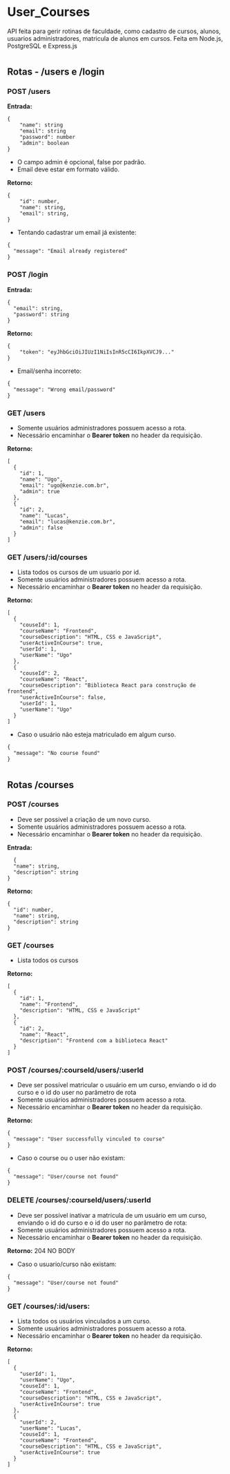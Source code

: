 # User_Courses
API feita para gerir rotinas de faculdade, como cadastro de cursos, alunos, usuarios administradores, matricula de alunos em cursos. Feita em Node.js, PostgreSQL e Express.js
#
## Rotas - /users e /login

### POST /users

**Entrada:** 

```
{
    "name": string
    "email": string
    "password": number
    "admin": boolean
}
```
- O campo admin é opcional, false por padrão.
- Email deve estar em formato válido.

**Retorno:**

```
{
    "id": number,
    "name": string,
    "email": string,
}
```

- Tentando cadastrar um email já existente:
```
{
  "message": "Email already registered"
}
```

### POST /login

**Entrada:**

```
{
  "email": string,
  "password": string
}
```

**Retorno:**
```
{
    "token": "eyJhbGciOiJIUzI1NiIsInR5cCI6IkpXVCJ9..."
}
```

- Email/senha incorreto:
```
{
  "message": "Wrong email/password"
}
```

### GET /users

- Somente usuários administradores possuem acesso a rota.
- Necessário encaminhar o **Bearer token** no header da requisição.
  
**Retorno:**
```
[
  {
    "id": 1,
    "name": "Ugo",
    "email": "ugo@kenzie.com.br",
    "admin": true
  },
  {
    "id": 2,
    "name": "Lucas",
    "email": "lucas@kenzie.com.br",
    "admin": false
  }
]
```

### GET /users/:id/courses

- Lista todos os cursos de um usuario por id.
- Somente usuários administradores possuem acesso a rota.
- Necessário encaminhar o **Bearer token** no header da requisição.

**Retorno:**
```
[
  {
    "couseId": 1,
    "courseName": "Frontend",
    "courseDescription": "HTML, CSS e JavaScript",
    "userActiveInCourse": true,
    "userId": 1,
    "userName": "Ugo"
  },
  {
    "couseId": 2,
    "courseName": "React",
    "courseDescription": "Biblioteca React para construção de frontend",
    "userActiveInCourse": false,
    "userId": 1,
    "userName": "Ugo"
  }
]
```

- Caso o usuário não esteja matriculado em algum curso.

```
{
  "message": "No course found"
}
```
#
## Rotas /courses

### POST /courses

- Deve ser possivel a criação de um novo curso.
- Somente usuários administradores possuem acesso a rota.
- Necessário encaminhar o **Bearer token** no header da requisição.

**Entrada:**
```
  {
  "name": string,
  "description": string
}
```

**Retorno:**
```
{
  "id": number,
  "name": string,
  "description": string
}
```

### GET /courses

- Lista todos os cursos

**Retorno:**
```
[
  {
    "id": 1,
    "name": "Frontend",
    "description": "HTML, CSS e JavaScript"
  },
  {
    "id": 2,
    "name": "React",
    "description": "Frontend com a biblioteca React"
  }
]
```

### POST /courses/:courseId/users/:userId

- Deve ser possível matricular o usuário em um curso, enviando o id do curso e o id do user no parâmetro de rota
- Somente usuários administradores possuem acesso a rota.
- Necessário encaminhar o **Bearer token** no header da requisição.

**Retorno:**
```
{
  "message": "User successfully vinculed to course"
}
```

- Caso o course ou o user não existam:

```
{
  "message": "User/course not found"
}
```

### DELETE /courses/:courseId/users/:userId

- Deve ser possível inativar a matricula de um usuário em um curso, enviando o id do curso e o id do user no parâmetro de rota:
- Somente usuários administradores possuem acesso a rota.
- Necessário encaminhar o **Bearer token** no header da requisição.

**Retorno:** 204 NO BODY

- Caso o usuario/curso não existam:

```
{
  "message": "User/course not found"
}
```

### GET /courses/:id/users:

- Lista todos os usuários vinculados a um curso.
- Somente usuários administradores possuem acesso a rota.
- Necessário encaminhar o **Bearer token** no header da requisição.

**Retorno:**
```
[
  {
    "userId": 1,
    "userName": "Ugo",
    "couseId": 1,
    "courseName": "Frontend",
    "courseDescription": "HTML, CSS e JavaScript",
    "userActiveInCourse": true
  },
  {
    "userId": 2,
    "userName": "Lucas",
    "couseId": 1,
    "courseName": "Frontend",
    "courseDescription": "HTML, CSS e JavaScript",
    "userActiveInCourse": true
  }
]
```

  

